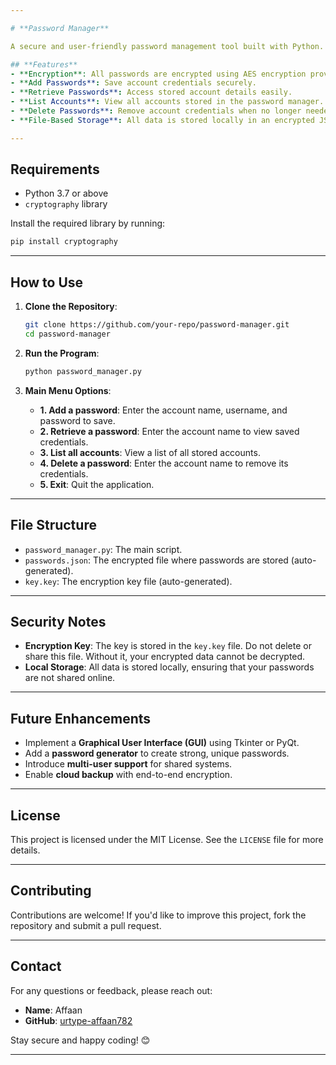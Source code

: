 ```yaml
---

# **Password Manager**

A secure and user-friendly password management tool built with Python. This program encrypts your sensitive data using the `cryptography` library, ensuring that your passwords remain safe. 

## **Features**
- **Encryption**: All passwords are encrypted using AES encryption provided by the `cryptography` library.
- **Add Passwords**: Save account credentials securely.
- **Retrieve Passwords**: Access stored account details easily.
- **List Accounts**: View all accounts stored in the password manager.
- **Delete Passwords**: Remove account credentials when no longer needed.
- **File-Based Storage**: All data is stored locally in an encrypted JSON file.

---
```


## **Requirements**
- Python 3.7 or above
- `cryptography` library

Install the required library by running:
```bash
pip install cryptography
```

---

## **How to Use**
1. **Clone the Repository**:
   ```bash
   git clone https://github.com/your-repo/password-manager.git
   cd password-manager
   ```

2. **Run the Program**:
   ```bash
   python password_manager.py
   ```

3. **Main Menu Options**:
   - **1. Add a password**: Enter the account name, username, and password to save.
   - **2. Retrieve a password**: Enter the account name to view saved credentials.
   - **3. List all accounts**: View a list of all stored accounts.
   - **4. Delete a password**: Enter the account name to remove its credentials.
   - **5. Exit**: Quit the application.

---

## **File Structure**
- `password_manager.py`: The main script.
- `passwords.json`: The encrypted file where passwords are stored (auto-generated).
- `key.key`: The encryption key file (auto-generated).

---

## **Security Notes**
- **Encryption Key**: The key is stored in the `key.key` file. Do not delete or share this file. Without it, your encrypted data cannot be decrypted.
- **Local Storage**: All data is stored locally, ensuring that your passwords are not shared online.

---

## **Future Enhancements**
- Implement a **Graphical User Interface (GUI)** using Tkinter or PyQt.
- Add a **password generator** to create strong, unique passwords.
- Introduce **multi-user support** for shared systems.
- Enable **cloud backup** with end-to-end encryption.

---

## **License**
This project is licensed under the MIT License. See the `LICENSE` file for more details.

---

## **Contributing**
Contributions are welcome! If you'd like to improve this project, fork the repository and submit a pull request. 

---

## **Contact**
For any questions or feedback, please reach out:
- **Name**: Affaan
- **GitHub**: [urtype-affaan782](https://github.com/urtype-affaan782)

Stay secure and happy coding! 😊

---
